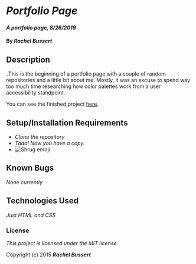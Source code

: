 # _Portfolio Page_

#### _A portfolio page, 8/26/2019_

#### By _**Rachel Bussert**_

## Description

_This is the beginning of a portfolio page with a couple of random repositories and a little bit about me. Mostly, it was an excuse to spend way too much time researching how color palettes work from a user accessibility standpoint.

You can see the finished project [here](https://like-sunshine.github.io/Portfolio/).

## Setup/Installation Requirements

* _Clone the repository_
* _Tada! Now you have a copy._
* ![Shrug emoji](https://blog.hubspot.com/hubfs/Shrug-Emoji.jpg)


## Known Bugs

_None currently_


## Technologies Used

_Just HTML and CSS_

### License

*This project is licensed under the MIT license.*

Copyright (c) 2015 **_Rachel Bussert_**
